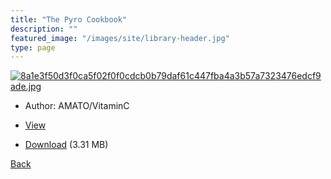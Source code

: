 ```yaml
---
title: "The Pyro Cookbook"
description: ""
featured_image: "/images/site/library-header.jpg"
type: page
---
```


<a href="https://drive.google.com/uc?export=view&id=1YvkKz2ZP4xJxMpRJmcsyRp0QZOxs8Bf4" target="_blank">![8a1e3f50d3f0ca5f02f0f0cdcb0b79daf61c447fba4a3b57a7323476edcf9ade.jpg](https://drive.google.com/uc?export=view&id=1WRY04vbesUBwZ7_oygbR6n3llCQpEo6s)</a>
* Author: AMATO/VitaminC
* <a href="https://drive.google.com/uc?export=view&id=1YvkKz2ZP4xJxMpRJmcsyRp0QZOxs8Bf4" target="_blank">View</a>

* [Download](https://drive.google.com/uc?export=download&id=1YvkKz2ZP4xJxMpRJmcsyRp0QZOxs8Bf4) (3.31 MB)

[Back](/library/)
